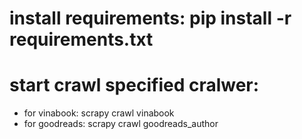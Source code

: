 # install requirements: pip install -r requirements.txt
# start crawl specified cralwer: 
- for vinabook: scrapy crawl vinabook
- for goodreads: scrapy crawl goodreads_author